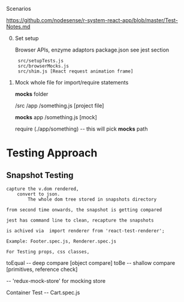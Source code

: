 Scenarios

https://github.com/nodesense/r-system-react-app/blob/master/Test-Notes.md



0. Set setup

    Browser APIs, enzyme adaptors
        package.json
            see jest section

        src/setupTests.js
        src/browserMocks.js
        src/shim.js [React request animation frame]


1. Mock whole file for import/require statements

    __mocks__ folder

    /src
        /app
            /something.js [project file]

    __mocks__
        app
            /something.js [mock]


    require (./app/something) -- this will pick __mocks__ path


# Testing Approach

## Snapshot Testing

    capture the v.dom rendered, 
        convert to json. 
            The whole dom tree stored in snapshots directory

    from second time onwards, the snapshot is getting compared

    jest has command line to clean, recapture the snapshots

    is achived via  import renderer from 'react-test-renderer';

    Example: Footer.spec.js, Renderer.spec.js

    For Testing props, css classes,


toEqual -- deep compare [object compare]
toBe -- shallow compare [primitives, reference check]


-- 'redux-mock-store' for mocking store

Container Test -- Cart.spec.js